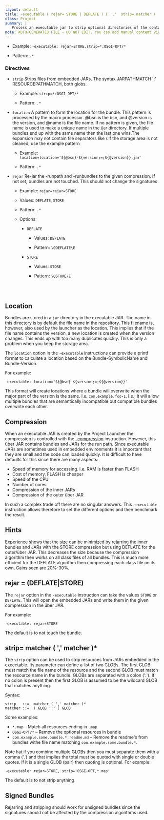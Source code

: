 ```yaml
---
layout: default
title: -executable ( rejar= STORE | DEFLATE ) ( ','  strip= matcher ( ',' matcher )* ) ( ',' location= FORMAT )
class: Project
summary: |
   Process an executable jar to strip optional directories of the contained bundles, and/or change their compression. The location string can also be calculated from bsn and version
note: AUTO-GENERATED FILE - DO NOT EDIT. You can add manual content via same filename in ext folder. 
---
```


- Example: `-executable: rejar=STORE,strip=*:OSGI-OPT/*`

- Pattern: `.*`

### Directives 

- `strip` Strips files from embedded JARs. The syntax JARPATHMATCH ':' RESOURCEPATHMATCH, both globs.
  - Example: `strip=*:OSGI-OPT/*`

  - Pattern: `.*`


- `location` A pattern to form the location for the bundle. This pattern is processed by the macro processor. @bsn is the bsn, and @version is the version, and @name is the file name. If no pattern is given, the file name is used to make a unique name in the /jar directory. If multiple bundles end up with the same name then the last one wins.The expansion may not contain file separators like /.If the storage area is not cleaned, use the example pattern
  - Example: `location=location='${@bsn}-${version;=;${@version}}.jar'`

  - Pattern: `.*`


- `rejar` Re-jar the -runpath and -runbundles to the given compression. If not set, bundles are not touched. This should not change the signatures
  - Example: `rejar=rejar=STORE`

  - Values: `DEFLATE,STORE`

  - Pattern: `.*`

  - Options: 
    - `DEFLATE`
      - Values: `DEFLATE`

      - Pattern: `\QDEFLATE\E`


    - `STORE`
      - Values: `STORE`

      - Pattern: `\QSTORE\E`

<!-- Manual content from: ext/executable.md --><br /><br />


## Location

Bundles are stored in a `jar` directory in the executable JAR. The name in this directory is by default the file name in the repository. This filename is, however, also used by the launcher as the location. This implies that if the file name contains the version, a new location is created when the version changes. This ends up with too many duplicates quickly. This is only a problem when you keep the storage area.

The `location` option in the `-executable` instructions can provide a printf format to calculate a location based on the Bundle-SymbolicName and Bundle-Version.

For example:

    -executable: location='${@bsn}-${version;=;${@version}}'

This format will create locations where a bundle will overwrite when the major part of the version is the same. I.e. `com.example.foo-1`. I.e., it will allow multiple bundles that are semantically incompatible but compatible bundles overwrite each other.

## Compression

When an executable JAR is created by the Project Launcher the compression is controlled with the [-compression](compression.html) 
instruction. However, this über JAR contains bundles and JARs for the run path. Since executable JARs are sometimes used in 
embedded environments it is important that they are small and the code can loaded quickly. It is difficult to 
have defaults for this since there are many aspects:

* Speed of memory for accessing. I.e. RAM is faster than FLASH
* Cost of memory, FLASH is cheaper
* Speed of the CPU
* Number of cores
* Compression of the inner JARs
* Compression of the outer über JAR

In such a complex trade off there are no singular answers. This `-executable` instruction allows therefore to
set the different options and then benchmark the result.

## Hints

Experience shows that the size can be minimized by rejarring the inner bundles and JARs with the STORE compression
but using DEFLATE for the outer/über JAR. This decreases the size because the compression algorithm then works on 
all class files of all bundles. This is much more efficient for the DEFLATE algorithm then compressing each class file
on its own. Gains seen are 20%-30%.

## rejar = (DEFLATE|STORE)

The `rejar` option in the `-executable` instruction can take the values `STORE` or `DEFLATE`. This will open
the embedded JARs and write them in the given compression in the über JAR. 

For example:

    -executable: rejar=STORE

The default is to not touch the bundle.

## strip= matcher ( ',' matcher )*

The `strip` option can be used to strip resources from JARs embedded in the execetable. Its parameter can define
a list of two GLOBs. The first GLOB must match the file name of the resource and the second GLOB must match the 
resource name in the bundle. GLOBs are separated with a colon (':'). If no colon is present then the first GLOB 
is assumed to be the wildcard GLOB that matches anything.

Syntax:

    strip   ::=  matcher ( ',' matcher )*
    matcher ::=  ( GLOB ':' ) GLOB

Some examples:

* `*.map` – Match all resources ending in `.map`
* `OSGI-OPT/*` – Remove the optional resources in bundle
* `com.example.some.bundle.*:readme.md` – Remove the readme's from bundles withe file name matching `com.example.some.bundle.*`.

Note hat if you combine multiple GLOBs then you must separate them with a comma (',') and that implies the total must be
quoted with single or double quotes. If it is a single GLOB (pair) then quoting is optional. For example:

    -executable: rejar=STORE, strip='OSGI-OPT,*.map'
    
The default is to not strip anything.

## Signed Bundles

Rejarring and stripping should work for unsigned bundles since the signatures should not be affected by the
compression algorithms used.
